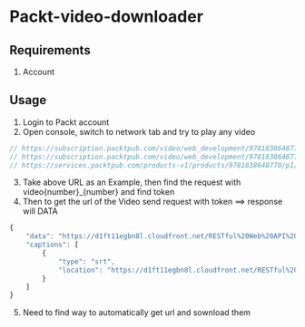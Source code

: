 # Packt-video-downloader


## Requirements 

1. Account


## Usage

1. Login to Packt account
2. Open console, switch to network tab and try to play any video

```js
// https://subscription.packtpub.com/video/web_development/9781838648770/p1/video1_1/the-course-overview  
// https://subscription.packtpub.com/video/web_development/9781838648770/p1/video{number}_{number}/the-course-overview -- Example
// https://services.packtpub.com/products-v1/products/9781838648770/p1/video1_1  -- TO GET VIDEO URL 
```

3. Take above URL as an Example, then find the request with video{number}_{number} and find token 
4. Then to get the url of the Video send request with token ==> response will  DATA

```js
{
    "data": "https://d1ft11egbn8l.cloudfront.net/RESTful%20Web%20API%20Design%20with%20Node%20js%2012/Package/videos/video1_1.mp4?Expires=160412342342362804&Policy=9JoY3xFvJ9a9lxk77jruGNmYCNF4EfZgaZJNqKQh-6BLr5VSCSJm9mR95raO5Jz4W~jN0890E4JrYjPUQPB-ypx5CW7U9asdasdasJCDc4krHfcH~cIA0rUdQKtAw_&Key-Pair-Id=asfdasdasda",
    "captions": [
        {
            "type": "srt",
            "location": "https://d1ft11egbn8l.cloudfront.net/RESTful%20Web%20API%20Design%20with%20Node%20js%2012/Package/videos/srt/9781838648324234770-video1_1.srt?Expires=1604162804&Policy=eyJTdGF0ZW1lbnQiOlt7IlJlc291cmNlIjoiaHR0cHM6Ly9kMWZ0MTFlZ2JuOGwuY2xvdWRmcm9udC5uZXQvUkVTVGZ1bCUyMFdlYiUyMEFQSSQxNjI4MDR9fX1dfQ__&Signature=QszM0FXiJfczF6m1X0SiZCYLSkHRpsMm8Ckc5DT8oyWQNlABqYjnvrrsbUi7qKtsjtEfZ2z4AFSAnlrtaWiC3SS7IetcROpMvZf~vAPEvp296EWVsf8EmBg4-zHU~ifUWgONI1Wx27YMly0FzXroHte0nWWP85FTclbavXGTr3Q_&Key-Pair-Id=asfasfasdaPJQL5PVZ47FA"
        }
    ]
}

```
5. Need to find way to automatically get url and sownload them
